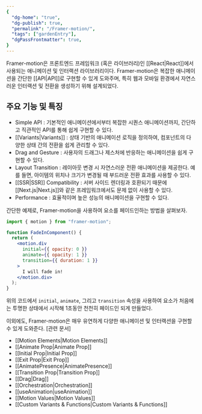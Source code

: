 ```yaml
---
{
  "dg-home": "true",
  "dg-publish": true,
  "permalink": "/Framer-motion/",
  "tags": ["gardenEntry"],
  "dgPassFrontmatter": true,
}
---
```


Framer-motion은 프론트엔드 프레임워크 (혹은 라이브러리)인 [[React\|React]]에서 사용되는 애니메이션 및 인터랙션 라이브러리이다.
Framer-motion은 복잡한 애니메이션을 간단한 [[API\|API]]로 구현할 수 있게 도와주며, 특히 웹과 모바일 환경에서 자연스러운 인터랙션 및 전환을 생성하기 위해 설계되었다.

## 주요 기능 및 특징

- Simple API : 기본적인 애니메이션에서부터 복잡한 시퀀스 애니메이션까지, 간단하고 직관적인 API를 통해 쉽게 구현할 수 있다.
- [[Variants\|Variants]] : 상태 기반의 애니메이션 로직을 정의하여, 컴포넌트의 다양한 상태 간의 전환을 쉽게 관리할 수 있다.
- Drag and Gesture : 사용자의 드래그나 제스처에 반응하는 애니메이션을 쉽게 구현할 수 있다.
- Layout Transition : 레이아웃 변경 시 자연스러운 전환 애니메이션을 제공한다. 예를 들면, 아이템의 위치나 크기가 변경될 때 부드러운 전환 효과를 사용할 수 있다.
- [[SSR\|SSR]] Compatibility : 서버 사이드 렌더링과 호환되기 때문에 [[Next.js\|Next.js]]와 같은 프레임워크에서도 문제 없이 사용할 수 있다.
- Performance : 효율적이며 높은 성능의 애니메이션을 구현할 수 있다.

간단한 예제로, Framer-motion을 사용하여 요소를 페이드인하는 방법을 살펴보자.

```jsx
import { motion } from "framer-motion";

function FadeInComponent() {
  return (
    <motion.div
      initial={{ opacity: 0 }}
      animate={{ opacity: 1 }}
      transition={{ duration: 1 }}
    >
      I will fade in!
    </motion.div>
  );
}
```

위의 코드에서 `initial`, `animate`, 그리고 `transition` 속성을 사용하여 요소가 처음에는 투명한 상태에서 시작해 1초동안 천천히 페이드인 되게 만들었다.

이외에도, Framer-motion은 매우 유연하게 다양한 애니메이션 및 인터랙션을 구현할 수 있게 도와준다.
[관련 문서]

- [[Motion Elements\|Motion Elements]]
- [[Animate Prop\|Animate Prop]]
- [[Initial Prop\|Initial Prop]]
- [[Exit Prop\|Exit Prop]]
- [[AnimatePresence\|AnimatePresence]]
- [[Transition Prop\|Transition Prop]]
- [[Drag\|Drag]]
- [[Orchestration\|Orchestration]]
- [[useAnimation\|useAnimation]]
- [[Motion Values\|Motion Values]]
- [[Custom Variants & Functions\|Custom Variants & Functions]]
